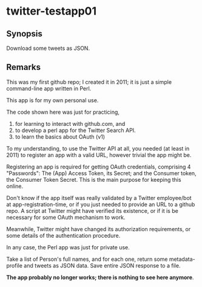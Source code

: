 twitter-testapp01
=========

## Synopsis
Download some tweets as JSON.

## Remarks

This was my first github repo; I created it in 2011; it is just a simple command-line app written in Perl. 

This app is for my own personal use.

The code shown here was just for practicing, 
  1. for learning to interact with github.com, and 
  2. to develop a perl app for the Twitter Search API.
  3. to learn the basics about OAuth (v1)

To my understanding, to use the Twitter API at all, you needed (at least in 2011) to register an app with a valid URL, however trivial the app might be.

Registering an app is required for getting OAuth credentials, comprising 4 "Passwords": The (App) Access Token, its Secret; and the Consumer token, the Consumer Token Secret. This is the main purpose for keeping this online.

Don't know if the app itself was really validated by a Twitter employee/bot at app-registration-time, 
or if you just needed to provide an URL to a github repo. A script at Twitter might have verified its existence, 
or if it is be necessary for some OAuth mechanism to work.

Meanwhile, Twitter might have changed its authorization requirements, or some details of the authentication procedure.

In any case, the Perl app was just for private use. 

Take a list of Person's full names, and for each one, return some metadata-profile  and tweets as JSON data. 
Save entire JSON response to a file.


**The app probably no longer works; there is nothing to see here anymore**.

